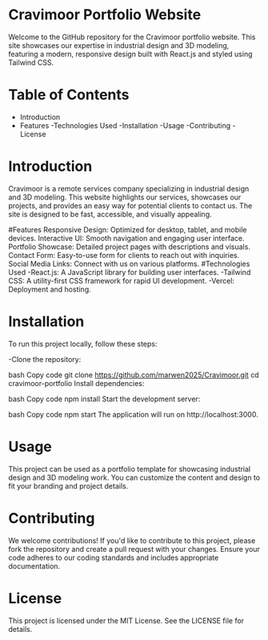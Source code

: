 # Cravimoor Portfolio Website

Welcome to the GitHub repository for the Cravimoor portfolio website. This site showcases our expertise in industrial design and 3D modeling, featuring a modern, responsive design built with React.js and styled using Tailwind CSS.

# Table of Contents
- Introduction
- Features
-Technologies Used
-Installation
-Usage
-Contributing
-License
# Introduction
Cravimoor is a remote services company specializing in industrial design and 3D modeling. This website highlights our services, showcases our projects, and provides an easy way for potential clients to contact us. The site is designed to be fast, accessible, and visually appealing.

#Features
Responsive Design: Optimized for desktop, tablet, and mobile devices.
Interactive UI: Smooth navigation and engaging user interface.
Portfolio Showcase: Detailed project pages with descriptions and visuals.
Contact Form: Easy-to-use form for clients to reach out with inquiries.
Social Media Links: Connect with us on various platforms.
#Technologies Used
-React.js: A JavaScript library for building user interfaces.
-Tailwind CSS: A utility-first CSS framework for rapid UI development.
-Vercel: Deployment and hosting.
# Installation
To run this project locally, follow these steps:

-Clone the repository:

bash
Copy code
git clone https://github.com/marwen2025/Cravimoor.git
cd cravimoor-portfolio
Install dependencies:

bash
Copy code
npm install
Start the development server:

bash
Copy code
npm start
The application will run on http://localhost:3000.

# Usage
This project can be used as a portfolio template for showcasing industrial design and 3D modeling work. You can customize the content and design to fit your branding and project details.

# Contributing
We welcome contributions! If you'd like to contribute to this project, please fork the repository and create a pull request with your changes. Ensure your code adheres to our coding standards and includes appropriate documentation.

# License
This project is licensed under the MIT License. See the LICENSE file for details.

